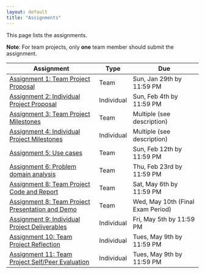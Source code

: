 ```yaml
---
layout: default
title: "Assignments"
---
```


This page lists the assignments.

**Note**: For team projects, only **one** team member should submit the assignment.

Assignment | Type | Due
---------- | ---- | ---
[Assignment 1: Team Project Proposal](assign01.html) | Team | Sun, Jan 29th by 11:59 PM
[Assignment 2: Individual Project Proposal](assign02.html) | Individual | Sun, Feb 4th by 11:59 PM
[Assignment 3: Team Project Milestones](assign03.html) | Team | Multiple (see description)
[Assignment 4: Individual Project Milestones](assign04.html) | Individual | Multiple (see description)
[Assignment 5: Use cases](assign05.html) | Team | Sun, Feb 12th by 11:59 PM
[Assignment 6: Problem domain analysis](assign06.html) | Team | Thu, Feb 23rd by 11:59 PM
[Assignment 8: Team Project Code and Report](assign08.html) | Team | Sat, May 6th by 11:59 PM
[Assignment 8: Team Project Presentation and Demo](assign08.html) | Team | Wed, May 10th (Final Exam Period)
[Assignment 9: Individual Project Deliverables](assign09.html) | Individual | Fri, May 5th by 11:59 PM
[Assignment 10: Team Project Reflection](assign10.html) | Individual | Tues, May 9th by 11:59 PM
[Assignment 11: Team Project Self/Peer Evaluation](assign11.html) | Individual | Tues, May 9th by 11:59 PM
